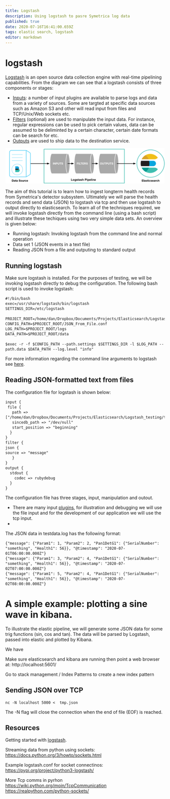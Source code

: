 ```yaml
---
title: Logstash
description: Using logstash to pasre Symetrica log data
published: true
date: 2020-07-16T16:41:00.659Z
tags: elastic search, logstash
editor: markdown
---
```



# logstash

[Logstash]([https://www.elastic.co/guide/en/logstash/current/introduction.html](https://www.elastic.co/guide/en/logstash/current/introduction.html)) is an open source data collection engine with real-time pipelining capabilities. From the diagram we can see that a logstash consists of three components or stages:

- [Inputs](https://www.elastic.co/guide/en/logstash/current/input-plugins.html): a number of input plugins are available to parse logs and data from a variety of sources. Some are targted at specific data sources such as Amazon S3 and other will read input from files and TCP/Unix/Web sockets etc. 
- [Filters](https://www.elastic.co/guide/en/logstash/current/filter-plugins.html) (optional) are used to manipulate the input data. For instance, regular expressions can be used to pick certain values, data can be assumed to be deliminted by a certain character, certain date formats can be search for etc.
- [Outputs](https://www.elastic.co/guide/en/logstash/current/output-plugins.html) are used to ship data to the destination service.

![basic_logstash_pipeline.png](/basic_logstash_pipeline.png)

The aim of this tutorial is to learn how to ingest longterm health records from Symetrica's detector subsystem. Ultimately we will parse the health records and send data (JSON) to logstash via tcp and then use logstash to output directly to elasticsearch. To learn all of the techniques required, we will invoke logstash directly from the command line (using a bash script) and illustrate these techiques using two very simple data sets. An overview is given below:

- Running logstash: Invoking logstash from the command line and normal operation
- Data set 1 (JSON events in a text file)
- Reading JSON from a file and outputing to standard output

## Running logstash

Make sure logstash is installed. For the purposes of testing, we will be invoking logstash directly to debug the configuration.  The following bash script is used to invoke logstash:
```
#!/bin/bash
exec=/usr/share/logstash/bin/logstash
SETTINGS_DIR=/etc/logstash

PROJECT_ROOT=/home/dan/Dropbox/Documents/Projects/Elasticsearch/Logstash_testing
CONFIG_PATH=$PROJECT_ROOT/JSON_From_File.conf
LOG_PATH=$PROJECT_ROOT/logs
DATA_PATH=$PROJECT_ROOT/data

$exec -r -f $CONFIG_PATH --path.settings $SETTINGS_DIR -l $LOG_PATH --path.data $DATA_PATH --log.level "info"
```
For more information regarding the command line arguments to logstash see [here]([https://www.elastic.co/guide/en/logstash/current/running-logstash-command-line.html#command-line-flags](https://www.elastic.co/guide/en/logstash/current/running-logstash-command-line.html#command-line-flags)).



## Reading JSON-formatted text from files 


The configuration file for logstash is shown below:
```
input {
 file {
   path => ["/home/dan/Dropbox/Documents/Projects/Elasticsearch/Logstash_testing/testdata.log"]
   sincedb_path => "/dev/null"
   start_position => "beginning"
  }
}
filter {
json { 
source => "message"
   }
}
output {
  stdout {
    codec => rubydebug
  }
}

```
The configuration file has three stages, input, manipulation and outout.

 - There are many input [plugins]([https://www.elastic.co/guide/en/logstash/current/input-plugins.html](https://www.elastic.co/guide/en/logstash/current/input-plugins.html)), for illustration and debugging we will use the file input and for the development of our application we will use the tcp input.
 - 


The JSON data in testdata.log has the following format:
```
{"message": {"Param1": 1, "Param2": 2, "Pan1DetG1": {"SerialNumber": "something", "Health1": 56}}, "@timestamp": "2020-07-01T06:00:00.000Z"}
{"message": {"Param1": 3, "Param2": 4, "Pan1DetG1": {"SerialNumber": "something", "Health1": 56}}, "@timestamp": "2020-07-02T07:00:00.000Z"}
{"message": {"Param1": 5, "Param2": 4, "Pan1DetG1": {"SerialNumber": "something", "Health1": 56}}, "@timestamp": "2020-07-02T08:00:00.000Z"}

```


# A simple example: plotting a sine wave in kibana.

To illustrate the elastic pipeline, we will generate some JSON data for some trig functions (sin, cos and tan). The data will be parsed by Logstash, passed into elastic and plotted by Kibana.

We have 


Make sure elasticsearch and kibana are running then point a web browser at:
http://localhost:5601/



Go to stack management / Index Patterns to create a new index pattern


## Sending JSON over TCP

```
nc -N localhost 5000 <  tmp.json
```
The -N flag will close the connection when the end of file (EOF) is reached.

## Resources

Getting started with [logstash](https://www.elastic.co/blog/a-practical-introduction-to-logstash).



Streaming data from python using sockets:
https://docs.python.org/3/howto/sockets.html

Example logstash.conf for socket connectinos:
https://pypi.org/project/python3-logstash/

More Tcp comms in pyrhon
https://wiki.python.org/moin/TcpCommunication
https://realpython.com/python-sockets/
